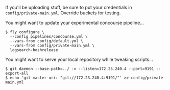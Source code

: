 If you'll be uploading stuff, be sure to put your credentials in `config/private-main.yml`. Override buckets for testing.

You might want to update your experimental concourse pipeline...

    $ fly configure \
      --config pipelines/concourse.yml \
      --vars-from config/default.yml \
      --vars-from config/private-main.yml \
      logsearch-boshrelease

You might want to serve your local repository while tweaking scripts...

    $ git daemon --base-path=../ -v --listen=172.23.240.4 --port=9191 --export-all
    $ echo 'git-master-uri: "git://172.23.240.4:9191/"' >> config/private-main.yml
